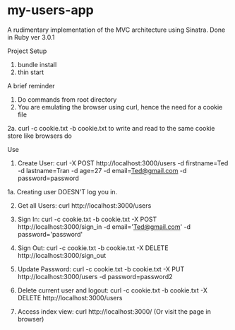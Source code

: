 # my-users-app
A rudimentary implementation of the MVC architecture using Sinatra. 
Done in Ruby ver 3.0.1

Project Setup
1. bundle install
2. thin start

A brief reminder
1. Do commands from root directory
2. You are emulating the browser using curl, hence the need for a cookie file
  
  2a. curl -c cookie.txt -b cookie.txt to write and read to the same cookie store like browsers do

Use
1. Create User: curl -X POST http://localhost:3000/users -d firstname=Ted -d lastname=Tran -d age=27 -d email=Ted@gmail.com -d password=password

  1a. Creating user DOESN'T log you in. 

2. Get all Users: curl http://localhost:3000/users

3. Sign In: curl -c cookie.txt -b cookie.txt -X POST http://localhost:3000/sign_in -d email='Ted@gmail.com' -d password='password'

4. Sign Out: curl -c cookie.txt -b cookie.txt -X DELETE http://localhost:3000/sign_out

5. Update Password: curl -c cookie.txt -b cookie.txt -X PUT http://localhost:3000/users -d password=password2

6. Delete current user and logout: curl -c cookie.txt -b cookie.txt -X DELETE http://localhost:3000/users

7. Access index view: curl http://localhost:3000/ (Or visit the page in browser)
